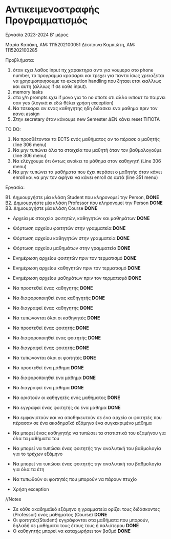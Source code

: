 # Αντικειμενοστραφής Προγραμματισμός
Εργασία 2023-2024 Β' μέρος

Μαρία Καπάκη, ΑΜ: 1115202100051
Δέσποινα Καμπιώτη, ΑΜ: 1115202100285


Προβλήματα:
1. όταν εχει λαθος input πχ χαρακτηρα αντι για νουμερο στο phone number, το προγραμμα κρασαρει και τρεχει για παντα ίσως χρειαζεται να χρησιμοποιησουμε το exception handling που ζηταει ετσι κιαλλιως και αυτη (αλλιως if σε καθε input).
2. memory leaks
3. στα y/n prompts εχει if μονο για το no οποτε οτι αλλο ινπουτ το παιρνει σαν yes (λογικά κι εδώ θέλει χρήση exception)
4. Να τσεκαρει αν ενας καθηγητης ηδη διδασκει ενα μαθημα πριν τον κανει assign
5. Στην secretary όταν κάνουμε new Semester ΔΕΝ κάνει reset ΤΙΠΟΤΑ

TO DO:
1. Να προσθέτονται τα ECTS ενός μαθήματος αν το πέρασε ο μαθητής (line 306 menu)
2. Να μην τυπώνει όλα τα στοιχεία του μαθητή όταν τον βαθμολογούμε (line 306 menu)
3. Να ελέγχουμε ότι όντως ανοίκει το μάθημα στον καθηγητή (Line 306 menu)
4. Να μην τυπώνει τα μαθήματα που έχει περάσει ο μαθητής όταν κάνει enroll και να μην τον αφήνει να κάνει enroll σε αυτά (line 351 menu)

Εργασία:

B1. Δημιουργήστε μία κλάση Student που κληρονομεί την Person, **DONE**
B2. Δημιουργήστε μία κλάση Professor που κληρονομεί την Person **DONE**
B3. Δημιουργήστε μία κλάση Course **DONE**

- Αρχεία με στοιχεία φοιτητών, καθηγητών και μαθημάτων **DONE**

- Φόρτωση αρχείου φοιτητών στην γραμματεία **DONE**
- Φόρτωση αρχείου καθηγητών στην γραμματεία **DONE**
- Φόρτωση αρχείου μαθημάτων στην γραμματεία **DONE**

- Ενημέρωση αρχείου φοιτητών πριν τον τερματισμό **DONE**
- Ενημέρωση αρχείου καθηγητών πριν τον τερματισμό **DONE**
- Ενημέρωση αρχείου μαθημάτων πριν τον τερματισμό **DONE**

- Να προστεθεί ένας καθηγητής **DONE**
- Να διαφοροποιηθεί ένας καθηγητής **DONE**
- Να διαγραφεί ένας καθηγητής **DONE**
- Να τυπώνονται όλοι οι καθηγητές **DONE**

- Να προστεθεί ένας φοιτητής **DONE**
- Να διαφοροποιηθεί ένας φοιτητής **DONE**
- Να διαγραφεί ένας φοιτητής **DONE**
- Να τυπώνονται όλοι οι φοιτητές **DONE**

- Να προστεθεί ένα μάθημα **DONE**
- Να διαφοροποιηθεί ένα μάθημα **DONE**
- Να διαγραφεί ένα μάθημα **DONE**

- Να οριστούν οι καθηγητές ενός μαθήματος **DONE**
- Να εγγραφεί ένας φοιτητής σε ένα μάθημα **DONE**
- Να εμφανιστούν και να αποθηκευτούν σε ένα αρχείο οι φοιτητές που πέρασαν σε ένα ακαδημαϊκό εξάμηνο ένα συγκεκριμένο μάθημα
- Να μπορεί ένας καθηγητής να τυπώσει τα στατιστικά του εξαμήνου για όλα τα μαθήματα του
- Να μπορεί να τυπώσει ένας φοιτητής την αναλυτική του βαθμολογία για το τρέχων εξάμηνο
- Να μπορεί να τυπώσει ένας φοιτητής την αναλυτική του βαθμολογία για όλα τα έτη
- Να τυπωθούν οι φοιτητές που μπορούν να πάρουν πτυχίο
- Χρήση exception

//Notes
- Σε κάθε ακαδημαϊκό εξάμηνο η γραμματεία ορίζει τους διδάσκοντες (Professor) ενός μαθήματος (Course) **DONE**
- Οι φοιτητές(Student) εγγράφονται στα μαθήματα που μπορούν, δηλαδή σε μαθήματα τους έτους τους ή παλιότερου **DONE**
- Ο καθηγητής μπορεί να καταχωρήσει τον βαθμό **DONE**